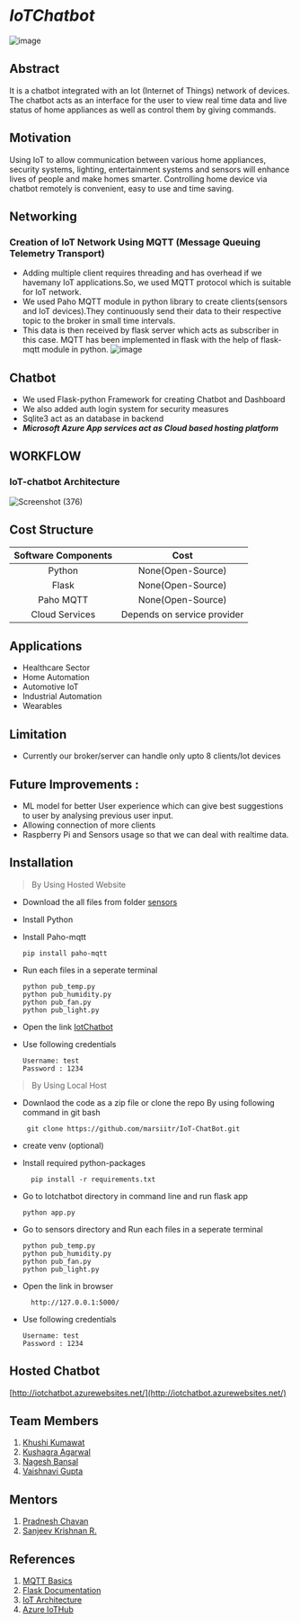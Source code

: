 # ***IoTChatbot***
![image](https://user-images.githubusercontent.com/76246968/127762969-0b0b08ea-84e5-41cd-a843-ae954c220526.png)


## Abstract 
 It is a chatbot integrated with an Iot (Internet of Things) network of devices. The chatbot acts as an interface for the user to view real time data and live status of home appliances as well as control them by giving commands.

## Motivation
Using IoT to allow communication between various home appliances, security systems, lighting, entertainment systems and sensors will enhance lives of people and make homes smarter. Controlling home device via chatbot remotely is convenient, easy to use and time saving.
    
## Networking 
 ### Creation of IoT Network Using MQTT (Message Queuing Telemetry Transport)
   - Adding multiple client requires threading and has overhead if we havemany IoT applications.So, we used MQTT protocol which is suitable for IoT network. 
   - We used Paho MQTT module in python library to create clients(sensors and IoT devices).They continuously send their data to their respective topic to the broker in small      time intervals. 
   - This data is then received by flask server which acts as subscriber in this case. MQTT has been implemented in flask with the help of flask-mqtt module in python.
  ![image](https://user-images.githubusercontent.com/76246968/127762697-35ea25c1-0845-4827-a4b0-a41863896f34.png)

## Chatbot
  - We used Flask-python Framework for creating Chatbot and Dashboard
  - We also added auth login system for security measures
  - Sqlite3 act as an database in backend
  - ***Microsoft Azure App services act as Cloud based hosting platform*** 
 
## WORKFLOW
 ### IoT-chatbot Architecture

  ![Screenshot (376)](https://user-images.githubusercontent.com/76246968/127763126-a25261c6-256c-4462-b347-6034bd148757.png)

## Cost Structure
| Software Components | Cost |
|:---------------------:|:----:|
| Python | None(Open-Source) |
| Flask | None(Open-Source) |
| Paho MQTT | None(Open-Source) |
| Cloud Services | Depends on service provider |

## Applications
  - Healthcare Sector
  - Home Automation
  - Automotive IoT
  - Industrial Automation
  - Wearables

## Limitation 
  - Currently our broker/server can handle only upto 8 clients/Iot devices 

## Future Improvements : 
 - ML model for better User experience which can give best suggestions to user by analysing previous user input.
 - Allowing connection of more clients
 - Raspberry Pi and Sensors usage so that we can deal with realtime data.
 






## Installation
 >By Using Hosted Website 
   - Download the all files from folder [sensors](https://github.com/Nageshbansal/IotChatbot/tree/main/sensors) 
   -  Install Python 
   -  Install Paho-mqtt
      ``` 
      pip install paho-mqtt
      ```
   - Run each files in a seperate terminal 
   
     ```
     python pub_temp.py
     python pub_humidity.py
     python pub_fan.py
     python pub_light.py
     ```
     
   - Open the link [IotChatbot](https://iotchatbot.azurewebsites.net/)
   - Use following credentials
       ```
       Username: test
       Password : 1234 
        ```
>By Using Local Host
   - Downlaod the code as a zip file 
     or clone the repo By using following command in git bash
     ```
      git clone https://github.com/marsiitr/IoT-ChatBot.git
      ```
   - create venv (optional)
   - Install required python-packages 
      ```
        pip install -r requirements.txt
      ```
   - Go to Iotchatbot directory in command line and run flask app
      ```
      python app.py
     ```
   - Go to sensors directory and  Run each files in a seperate terminal 
     ```
     python pub_temp.py
     python pub_humidity.py
     python pub_fan.py
     python pub_light.py
     ```
     
   - Open the link in browser 
      ```
        http://127.0.0.1:5000/
       ```
   - Use following credentials
       ```
       Username: test
       Password : 1234 
        ```
  ## Hosted Chatbot
   [http://iotchatbot.azurewebsites.net/](http://iotchatbot.azurewebsites.net/)
  
  ## Team Members
  1. [Khushi Kumawat](https://github.com/khushi861)
  2. [Kushagra Agarwal](https://github.com/Kushagra-Agarwal44)
  3. [Nagesh Bansal](https://github.com/Nageshbansal)
  4. [Vaishnavi Gupta](https://github.com/vaishnavi-gupta18)
  
  ## Mentors
  1. [Pradnesh Chavan](https://github.com/theobscuredev)
  2. [Sanjeev Krishnan R.](https://github.com/SanjeevKrishnan)
  
  
  ## References
  1. [MQTT Basics](https://medium.com/python-point/mqtt-basics-with-python-examples-7c758e605d4)
  2. [Flask Documentation](https://flask.palletsprojects.com/en/2.0.x/)
  3. [IoT Architecture](https://www.avsystem.com/blog/what-is-iot-architecture/)
  4. [Azure IoTHub](https://docs.microsoft.com/en-in/azure/iot-hub/)
  
  

